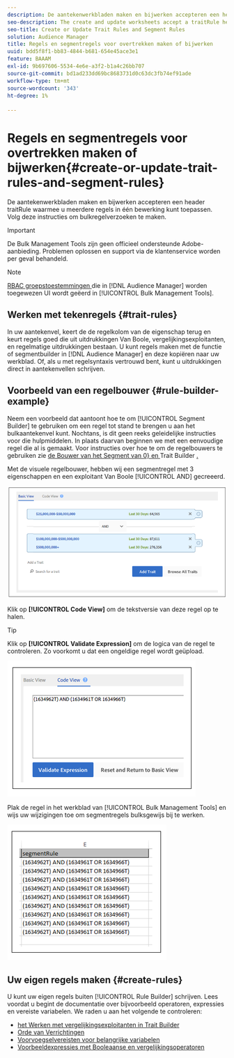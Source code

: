 ```yaml
---
description: De aantekenwerkbladen maken en bijwerken accepteren een header traitRule waarmee u meerdere regels in één bewerking kunt toepassen. Volg deze instructies om bulkregelverzoeken te maken.
seo-description: The create and update worksheets accept a traitRule header that lets you apply multiple rules in a single operation. Follow these instructions to make bulk rule requests.
seo-title: Create or Update Trait Rules and Segment Rules
solution: Audience Manager
title: Regels en segmentregels voor overtrekken maken of bijwerken
uuid: bdd5f8f1-bb83-4844-b681-654e45ace3e1
feature: BAAAM
exl-id: 9b697606-5534-4e6e-a3f2-b1a4c26bb707
source-git-commit: bd1ad233dd69bc8683731d0c63dc3fb74ef91ade
workflow-type: tm+mt
source-wordcount: '343'
ht-degree: 1%

---
```


# Regels en segmentregels voor overtrekken maken of bijwerken{#create-or-update-trait-rules-and-segment-rules}

De aantekenwerkbladen maken en bijwerken accepteren een header traitRule waarmee u meerdere regels in één bewerking kunt toepassen. Volg deze instructies om bulkregelverzoeken te maken.

>[!IMPORTANT]
>
>De Bulk Management Tools zijn geen officieel ondersteunde Adobe-aanbieding. Problemen oplossen en support via de klantenservice worden per geval behandeld.

<!-- 

<p>c_bulk_rules.xml </p>

 -->

>[!NOTE]
>
>[ RBAC groepstoestemmingen ](../../features/administration/administration-overview.md) die in [!DNL Audience Manager] worden toegewezen UI wordt geëerd in [!UICONTROL Bulk Management Tools].

## Werken met tekenregels {#trait-rules}

In uw aantekenvel, keert de de regelkolom van de eigenschap terug en keurt regels goed die uit uitdrukkingen Van Boole, vergelijkingsexploitanten, en regelmatige uitdrukkingen bestaan. U kunt regels maken met de functie of segmentbuilder in [!DNL Audience Manager] en deze kopiëren naar uw werkblad. Of, als u met regelsyntaxis vertrouwd bent, kunt u uitdrukkingen direct in aantekenvellen schrijven.

## Voorbeeld van een regelbouwer {#rule-builder-example}

Neem een voorbeeld dat aantoont hoe te om [!UICONTROL Segment Builder] te gebruiken om een regel tot stand te brengen u aan het bulkaantekenvel kunt. Nochtans, is dit geen reeks geleidelijke instructies voor die hulpmiddelen. In plaats daarvan beginnen we met een eenvoudige regel die al is gemaakt. Voor instructies over hoe te om de regelbouwers te gebruiken zie [ de Bouwer van het Segment van 0} en ](../../features/segments/segment-builder.md) Trait Builder [.](../../features/traits/about-trait-builder.md)

Met de visuele regelbouwer, hebben wij een segmentregel met 3 eigenschappen en een exploitant Van Boole [!UICONTROL AND] gecreeerd.

![](assets/visualrule.png)

Klik op **[!UICONTROL Code View]** om de tekstversie van deze regel op te halen.

>[!TIP]
>
>Klik op **[!UICONTROL Validate Expression]** om de logica van de regel te controleren. Zo voorkomt u dat een ongeldige regel wordt geüpload.

![](assets/coderule.png)

Plak de regel in het werkblad van [!UICONTROL Bulk Management Tools] en wijs uw wijzigingen toe om segmentregels bulksgewijs bij te werken.

![](assets/segmentrule.png)

## Uw eigen regels maken {#create-rules}

U kunt uw eigen regels buiten [!UICONTROL Rule Builder] schrijven. Lees voordat u begint de documentatie over bijvoorbeeld operatoren, expressies en vereiste variabelen. We raden u aan het volgende te controleren:

* [ het Werken met vergelijkingsexploitanten in Trait Builder ](../../features/traits/trait-comparison-operators.md)
* [ Orde van Verrichtingen ](../../features/traits/trait-operator-precedence.md)
* [Voorvoegselvereisten voor belangrijke variabelen](../../features/traits/trait-variable-prefixes.md)
* [Voorbeeldexpressies met Booleaanse en vergelijkingsoperatoren](../../features/traits/trait-expression-samples.md)
